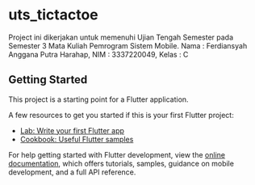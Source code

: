 # uts_tictactoe

Project ini dikerjakan untuk memenuhi Ujian Tengah Semester pada Semester 3 Mata Kuliah Pemrogram Sistem Mobile.
Nama : Ferdiansyah Anggana Putra Harahap,
NIM : 3337220049,
Kelas : C

## Getting Started

This project is a starting point for a Flutter application.

A few resources to get you started if this is your first Flutter project:

- [Lab: Write your first Flutter app](https://docs.flutter.dev/get-started/codelab)
- [Cookbook: Useful Flutter samples](https://docs.flutter.dev/cookbook)

For help getting started with Flutter development, view the
[online documentation](https://docs.flutter.dev/), which offers tutorials,
samples, guidance on mobile development, and a full API reference.

